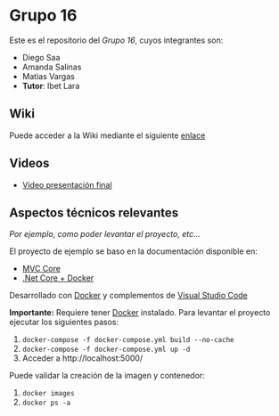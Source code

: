 # Grupo 16
Este es el repositorio del *Grupo 16*, cuyos integrantes son:

* Diego Saa 
* Amanda Salinas 
* Matias Vargas 
* **Tutor**: Ibet Lara

## Wiki

Puede acceder a la Wiki mediante el siguiente [enlace](https://gitlab.labcomp.cl/wladimir.ormazabal.ex/pruebas-asignatura/-/wikis/inicio)

## Videos

* [Video presentación final](https://drive.google.com/file/d/1X4Phn2VVGvDbDZ2l15d36Sjd5EwXb-5s/view)

## Aspectos técnicos relevantes

*Por ejemplo, como poder levantar el proyecto, etc...*

El proyecto de ejemplo se baso en la documentación disponible en:

* [MVC Core](https://docs.microsoft.com/en-us/aspnet/core/tutorials/first-mvc-app/start-mvc?view=aspnetcore-5.0&tabs=visual-studio-code)
* [.Net Core + Docker](https://code.visualstudio.com/docs/containers/quickstart-aspnet-core)

Desarrollado con [Docker](https://www.docker.com/) y complementos de [Visual Studio Code](https://code.visualstudio.com/)

**Importante:** Requiere tener [Docker](https://www.docker.com/) instalado. Para levantar el proyecto ejecutar los siguientes pasos:
1. ```docker-compose -f docker-compose.yml build --no-cache```
2. ```docker-compose -f docker-compose.yml up -d```
3. Acceder a http://localhost:5000/

Puede validar la creación de la imagen y contenedor:

1. ```docker images```
2. ```docker ps -a```
